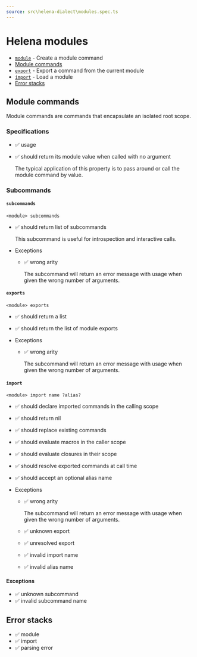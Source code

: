 ```yaml
---
source: src\helena-dialect\modules.spec.ts
---
```

# Helena modules

- [`module`](../../pages/helena-dialect/commands/module.md) - Create a module command
- [Module commands](#module-commands)
- [`export`](../../pages/helena-dialect/commands/export.md) - Export a command from the current module
- [`import`](../../pages/helena-dialect/commands/import.md) - Load a module
- [Error stacks](#error-stacks)


## <a id="module-commands"></a>Module commands

Module commands are commands that encapsulate an isolated root scope.


### <a id="module-commands-specifications"></a>Specifications

- ✅ usage
- ✅ should return its module value when called with no argument

  The typical application of this property is to pass around or call
  the module command by value.


### <a id="module-commands-subcommands"></a>Subcommands


#### <a id="module-commands-subcommands-subcommands"></a>`subcommands`

```lna
<module> subcommands
```

- ✅ should return list of subcommands

  This subcommand is useful for introspection and interactive
  calls.


- Exceptions

  - ✅ wrong arity

    The subcommand will return an error message with usage when
    given the wrong number of arguments.


#### <a id="module-commands-subcommands-exports"></a>`exports`

```lna
<module> exports
```

- ✅ should return a list
- ✅ should return the list of module exports

- Exceptions

  - ✅ wrong arity

    The subcommand will return an error message with usage when
    given the wrong number of arguments.


#### <a id="module-commands-subcommands-import"></a>`import`

```lna
<module> import name ?alias?
```

- ✅ should declare imported commands in the calling scope
- ✅ should return nil
- ✅ should replace existing commands
- ✅ should evaluate macros in the caller scope
- ✅ should evaluate closures in their scope
- ✅ should resolve exported commands at call time
- ✅ should accept an optional alias name

- Exceptions

  - ✅ wrong arity

    The subcommand will return an error message with usage when
    given the wrong number of arguments.

  - ✅ unknown export
  - ✅ unresolved export
  - ✅ invalid import name
  - ✅ invalid alias name

#### <a id="module-commands-subcommands-exceptions"></a>Exceptions

- ✅ unknown subcommand
- ✅ invalid subcommand name

## <a id="error-stacks"></a>Error stacks

- ✅ module
- ✅ import
- ✅ parsing error

